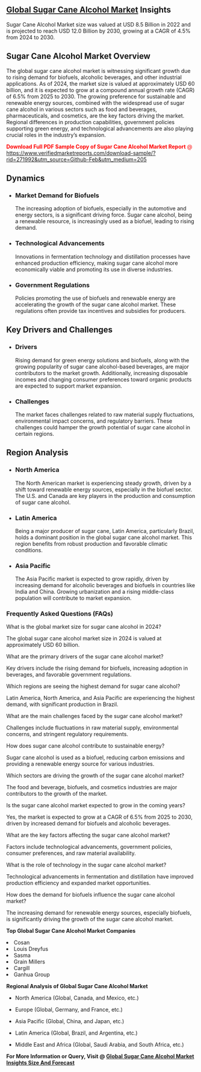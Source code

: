 <h2><a href="https://www.verifiedmarketreports.com/download-sample/?rid=271992&amp;utm_source=Github&amp;utm_medium=205" target="_blank">Global Sugar Cane Alcohol Market</a> Insights</h2><p>Sugar Cane Alcohol Market size was valued at USD 8.5 Billion in 2022 and is projected to reach USD 12.0 Billion by 2030, growing at a CAGR of 4.5% from 2024 to 2030.</p><p><h2>Sugar Cane Alcohol Market Overview</h2> <p>The global sugar cane alcohol market is witnessing significant growth due to rising demand for biofuels, alcoholic beverages, and other industrial applications. As of 2024, the market size is valued at approximately USD 60 billion, and it is expected to grow at a compound annual growth rate (CAGR) of 6.5% from 2025 to 2030. The growing preference for sustainable and renewable energy sources, combined with the widespread use of sugar cane alcohol in various sectors such as food and beverages, pharmaceuticals, and cosmetics, are the key factors driving the market. Regional differences in production capabilities, government policies supporting green energy, and technological advancements are also playing crucial roles in the industry’s expansion. <p><span class=""><span style="color: #ff0000;"><strong>Download Full PDF Sample Copy of Sugar Cane Alcohol Market Report</strong> @ </span><a href="https://www.verifiedmarketreports.com/download-sample/?rid=271992&amp;utm_source=Github-Feb&amp;utm_medium=205" target="_blank">https://www.verifiedmarketreports.com/download-sample/?rid=271992&amp;utm_source=Github-Feb&amp;utm_medium=205</a></span></p> <h2>Dynamics</h2> <ul> <li><h3>Market Demand for Biofuels</h3> The increasing adoption of biofuels, especially in the automotive and energy sectors, is a significant driving force. Sugar cane alcohol, being a renewable resource, is increasingly used as a biofuel, leading to rising demand.</li> <li><h3>Technological Advancements</h3> Innovations in fermentation technology and distillation processes have enhanced production efficiency, making sugar cane alcohol more economically viable and promoting its use in diverse industries.</li> <li><h3>Government Regulations</h3> Policies promoting the use of biofuels and renewable energy are accelerating the growth of the sugar cane alcohol market. These regulations often provide tax incentives and subsidies for producers.</li> </ul> <h2>Key Drivers and Challenges</h2> <ul> <li><h3>Drivers</h3> Rising demand for green energy solutions and biofuels, along with the growing popularity of sugar cane alcohol-based beverages, are major contributors to the market growth. Additionally, increasing disposable incomes and changing consumer preferences toward organic products are expected to support market expansion.</li> <li><h3>Challenges</h3> The market faces challenges related to raw material supply fluctuations, environmental impact concerns, and regulatory barriers. These challenges could hamper the growth potential of sugar cane alcohol in certain regions.</li> </ul> <h2>Region Analysis</h2> <ul> <li><h3>North America</h3> The North American market is experiencing steady growth, driven by a shift toward renewable energy sources, especially in the biofuel sector. The U.S. and Canada are key players in the production and consumption of sugar cane alcohol.</li> <li><h3>Latin America</h3> Being a major producer of sugar cane, Latin America, particularly Brazil, holds a dominant position in the global sugar cane alcohol market. This region benefits from robust production and favorable climatic conditions.</li> <li><h3>Asia Pacific</h3> The Asia Pacific market is expected to grow rapidly, driven by increasing demand for alcoholic beverages and biofuels in countries like India and China. Growing urbanization and a rising middle-class population will contribute to market expansion.</li> </ul> <h3>Frequently Asked Questions (FAQs)</h3> <p>What is the global market size for sugar cane alcohol in 2024?</p> <p>The global sugar cane alcohol market size in 2024 is valued at approximately USD 60 billion.</p> <p>What are the primary drivers of the sugar cane alcohol market?</p> <p>Key drivers include the rising demand for biofuels, increasing adoption in beverages, and favorable government regulations.</p> <p>Which regions are seeing the highest demand for sugar cane alcohol?</p> <p>Latin America, North America, and Asia Pacific are experiencing the highest demand, with significant production in Brazil.</p> <p>What are the main challenges faced by the sugar cane alcohol market?</p> <p>Challenges include fluctuations in raw material supply, environmental concerns, and stringent regulatory requirements.</p> <p>How does sugar cane alcohol contribute to sustainable energy?</p> <p>Sugar cane alcohol is used as a biofuel, reducing carbon emissions and providing a renewable energy source for various industries.</p> <p>Which sectors are driving the growth of the sugar cane alcohol market?</p> <p>The food and beverage, biofuels, and cosmetics industries are major contributors to the growth of the market.</p> <p>Is the sugar cane alcohol market expected to grow in the coming years?</p> <p>Yes, the market is expected to grow at a CAGR of 6.5% from 2025 to 2030, driven by increased demand for biofuels and alcoholic beverages.</p> <p>What are the key factors affecting the sugar cane alcohol market?</p> <p>Factors include technological advancements, government policies, consumer preferences, and raw material availability.</p> <p>What is the role of technology in the sugar cane alcohol market?</p> <p>Technological advancements in fermentation and distillation have improved production efficiency and expanded market opportunities.</p> <p>How does the demand for biofuels influence the sugar cane alcohol market?</p> <p>The increasing demand for renewable energy sources, especially biofuels, is significantly driving the growth of the sugar cane alcohol market.</p> </p><p><strong>Top Global Sugar Cane Alcohol Market Companies</strong></p><div data-test-id=""><p><li>Cosan</li><li> Louis Dreyfus</li><li> Sasma</li><li> Grain Millers</li><li> Cargill</li><li> Ganhua Group</li></p><div><strong>Regional Analysis of&nbsp;Global Sugar Cane Alcohol Market</strong></div><ul><li dir="ltr"><p dir="ltr">North America&nbsp;(Global, Canada, and Mexico, etc.)</p></li><li dir="ltr"><p dir="ltr">Europe (Global, Germany, and France, etc.)</p></li><li dir="ltr"><p dir="ltr">Asia Pacific&nbsp;(Global, China, and Japan, etc.)</p></li><li dir="ltr"><p dir="ltr">Latin America&nbsp;(Global, Brazil, and Argentina, etc.)</p></li><li dir="ltr">Middle East and Africa&nbsp;(Global, Saudi Arabia, and South Africa, etc.)</li></ul><p><strong>For More Information or Query, Visit @&nbsp;</strong><strong><a href="https://www.verifiedmarketreports.com/product/sugar-cane-alcohol-market/?utm_source=Github&amp;utm_medium=205" target="_blank">Global Sugar Cane Alcohol Market Insights Size And Forecast</a></strong></p></div>
